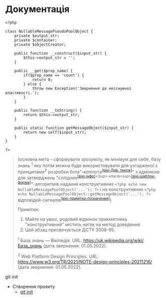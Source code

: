 # Документація
```
<?php

class NullableMessagePseudoPoolObject {
    private $output_str;
    private $container;
    private $objectCreator;

    public function __construct($input_str) {
        $this->output_str = '';
    }
    
    public __get($prop_name) {
        if($prop_name == 'count') {
            return 0;
        } else {
            throw new Exception('Звернення до неіснуючої властивості.');
        }
    }

    public function __toString() {
        return $this->output_str;
    }

    public static function getMessageObject($input_str) {
        return new self($input_str);
    }
}

?>
```
> (основна мета - сформувати зрозумілу, як мінімум для себе, базу знань <sup>1</sup> яку потім можна буде використовувати для узгодженої з принципами<sup>2</sup> розробки бота"-копілота<sup>[\[вікі-Див. також\]](https://uk.wikipedia.org/wiki/GitHub_Copilot)</sup>" з адмінкою для затверджень "солідних<sup>[\[вікі-інфо\]](https://uk.wikipedia.org/wiki/SOLID_(%D0%BE%D0%B1%27%D1%94%D0%BA%D1%82%D0%BD%D0%BE-%D0%BE%D1%80%D1%96%D1%94%D0%BD%D1%82%D0%BE%D0%B2%D0%B0%D0%BD%D0%B5_%D0%BF%D1%80%D0%BE%D0%B3%D1%80%D0%B0%D0%BC%D1%83%D0%B2%D0%B0%D0%BD%D0%BD%D1%8F))</sup> класів<sup>[\[вікі-шаблон-форма\]](https://uk.wikipedia.org/wiki/%D0%9A%D0%BB%D0%B0%D1%81_(%D0%BF%D1%80%D0%BE%D0%B3%D1%80%D0%B0%D0%BC%D1%83%D0%B2%D0%B0%D0%BD%D0%BD%D1%8F))</sup>"-алгоритмів надання конструктивних ```<?php echo new NullableMessagePoolObject('...'); ?>``` і не конструктивних ```<?php echo NullableMessagePoolObject::getMessageObject('...'); ?>``` відповідей-сигналів<sup>[\[вікі-примітка-позначення\]](https://uk.wikipedia.org/wiki/%D0%9C%D0%BE%D0%B2%D0%B0)</sup>)
> 
> Примітки: 
> 1. Майте на увазі, родовий відмінок прикметника "конструктивний" містить натяк на метод доведення.
> 2. Цей абзац присвячується ДСТУ 3008-95.
> 
> <sup>1</sup> База знань — Вікіпедія. URL: https://uk.wikipedia.org/wiki/База_знань (дата звернення: 01.05.2022).
> 
> <sup>2</sup> Web Platform Design Principles. URL: https://www.w3.org/TR/2021/NOTE-design-principles-20211216/ (дата звернення: 01.05.2022).

git init
* Створення проекту
  * [git init](manual/DESC-GIT-INIT.md)
